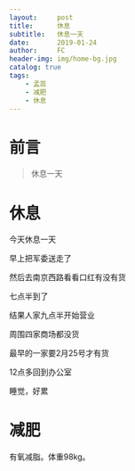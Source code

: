 ```yaml
---
layout:     post
title:      休息
subtitle:   休息一天
date:       2019-01-24
author:     FC
header-img: img/home-bg.jpg
catalog: true
tags:
    - 孟蕊
    - 减肥
    - 休息
---
```



# 前言

>休息一天


# 休息

今天休息一天

早上把军委送走了

然后去南京西路看看口红有没有货

七点半到了

结果人家九点半开始营业

周围四家商场都没货

最早的一家要2月25号才有货

12点多回到办公室

睡觉，好累


# 减肥

有氧减脂。体重98kg。

